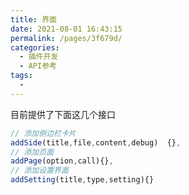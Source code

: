 ```yaml
---
title: 界面
date: 2021-08-01 16:43:15
permalink: /pages/3f679d/
categories:
  - 插件开发
  - API参考
tags:
  - 
---
```

目前提供了下面这几个接口

```javascript
// 添加侧边栏卡片
addSide(title,file,content,debug)  {},
// 添加页面
addPage(option,call){},
// 添加设置界面
addSetting(title,type,setting){}
```

